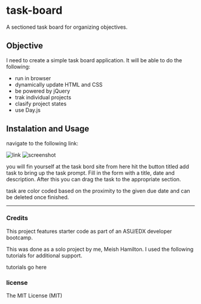 # task-board

A sectioned task board for organizing objectives.

## Objective

I need to create a simple task board application. It will be able to do the following:

- run in browser
- dynamically update HTML and CSS
- be powered by jQuery
- trak individual projects
- clasify project states
- use Day.js

## Instalation and Usage

navigate to the following link:

![link]()
![screenshot]()

you will fin yourself at the task bord site from here hit the button titled add task to bring up the task prompt. Fill in the form with a title, date and description. After this you can drag the task to the appropriate section.

task are color coded based on the proximity to the given due date and can be deleted once finished.

---

### Credits

This project features starter code as part of an ASU/EDX developer bootcamp.

This was done as a solo project by me, Meish Hamilton. I used the following tutorials for additional support.

tutorials go here

### license

The MIT License (MIT)
